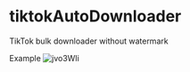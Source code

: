# tiktokAutoDownloader

TikTok bulk downloader without watermark

Example
![jvo3WIi](https://user-images.githubusercontent.com/69047201/178099802-7bdd2125-af36-46ce-b98e-706f621ac198.png)
